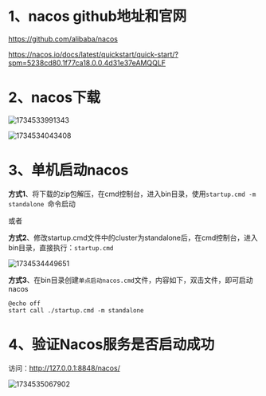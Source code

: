 # 1、nacos github地址和官网
https://github.com/alibaba/nacos

https://nacos.io/docs/latest/quickstart/quick-start/?spm=5238cd80.1f77ca18.0.0.4d31e37eAMQQLF



# 2、nacos下载

![1734533991343](D:\AllWorkspace\idea_github\Spring-Cloud-Alibaba\nacos注册中心搭建\单机模式\单机模式.assets\1734533991343.png)

![1734534043408](D:\AllWorkspace\idea_github\Spring-Cloud-Alibaba\nacos注册中心搭建\单机模式\单机模式.assets\1734534043408.png)



# 3、单机启动nacos

**方式1**、将下载的zip包解压，在cmd控制台，进入bin目录，使用`startup.cmd -m standalone `命令启动

或者

**方式2**、修改startup.cmd文件中的cluster为standalone后，在cmd控制台，进入bin目录，直接执行：`startup.cmd`

![1734534449651](D:\AllWorkspace\idea_github\Spring-Cloud-Alibaba\nacos注册中心搭建\单机模式\单机模式.assets\1734534449651.png)



**方式3**、在bin目录创建`单点启动nacos.cmd`文件，内容如下，双击文件，即可启动nacos

```shell
@echo off
start call ./startup.cmd -m standalone
```



# 4、验证Nacos服务是否启动成功

访问：http://127.0.0.1:8848/nacos/

![1734535067902](D:\AllWorkspace\idea_github\Spring-Cloud-Alibaba\nacos注册中心搭建\单机模式\单机模式.assets\1734535067902.png)

